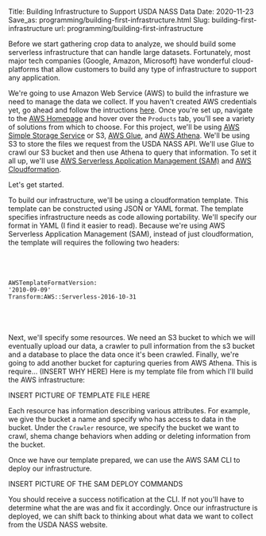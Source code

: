 Title: Building Infrastructure to Support USDA NASS Data
Date: 2020-11-23
Save_as: programming/building-first-infrastructure.html
Slug: building-first-infrastructure
url: programming/building-first-infrastructure

Before we start gathering crop data to analyze, we should build some serverless infrastructure that can handle large datasets. Fortunately, most major tech companies (Google, Amazon, Microsoft) have wonderful cloud-platforms that allow customers to build any type of infrastructure to support any application.

We're going to use Amazon Web Service (AWS) to build the infrasture we need to manage the data we collect. If you haven't created AWS credentials yet, go ahead and follow the intructions [here](https://portal.aws.amazon.com/billing/signup#/start). Once you're set up, navigate to the [AWS Homepage](https://aws.amazon.com) and hover over the ```Products``` tab, you'll see a variety of solutions from which to choose. For this project, we'll be using [AWS Simple Storage Service](https://aws.amazon.com/s3) or S3, [AWS Glue](https://aws.amazon.com/glue/?nc2=h_ql_prod_an_glu&whats-new-cards.sort-by=item.additionalFields.postDateTime&whats-new-cards.sort-order=desc), and [AWS Athena](https://aws.amazon.com/athena/?nc2=h_ql_prod_an_ath&whats-new-cards.sort-by=item.additionalFields.postDateTime&whats-new-cards.sort-order=desc). We'll be using S3 to store the files we request from the USDA NASS API. We'll use Glue to crawl our S3 bucket and then use Athena to query that information. To set it all up, we'll use [AWS Serverless Application Management (SAM)](https://docs.aws.amazon.com/serverless-application-model/?id=docs_gateway) and [AWS Cloudformation](https://aws.amazon.com/cloudformation/?nc2=h_ql_prod_mg_cfA). 

Let's get started.

To build our infrastructure, we'll be using a cloudformation template. This template can be constructed using JSON or YAML format. The template specifies infrastructure needs as code allowing portability. We'll specify our format in YAML (I find it easier to read). Because we're using AWS Serverless Application Management (SAM), instead of just cloudformation, the template will requires the following two headers:

<code class="aws-infrastructure-code">
<pre>

<span class="infra-variable">AWSTemplateFormatVersion</span><span class="colon">:</span><span class="infra-string-value"> '2010-09-09'</span>
<span class="infra-variable">Transform</span><span class="colon">:</span><span class="infra-noq-string-value">AWS::Serverless-2016-10-31</span>

</pre>
</code>

Next, we'll specify some resources. We need an S3 bucket to which we will eventually upload our data, a crawler to pull information from the s3 bucket and a database to place the data once it's been crawled. Finally, we're going to add another bucket for capturing queries from AWS Athena. This is require... (INSERT WHY HERE) Here is my template file from which I'll build the AWS infrastructure:

INSERT PICTURE OF TEMPLATE FILE HERE

Each resource has information describing various attributes. For example, we give the bucket a name and specify who has access to data in the bucket. Under the ```Crawler``` resource, we specify the bucket we want to crawl, shema change behaviors when adding or deleting information from the bucket. 

Once we have our template prepared, we can use the AWS SAM CLI to deploy our infrastructure.

INSERT PICTURE OF THE SAM DEPLOY COMMANDS

You should receive a success notification at the CLI. If not you'll have to determine what the are was and fix it accordingly. Once our infrastructure is deployed, we can shift back to thinking about what data we want to collect from the USDA NASS website. 
